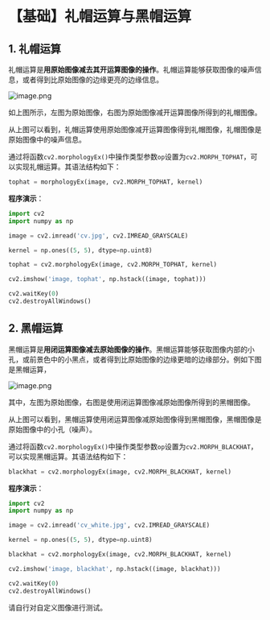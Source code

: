 # 【基础】礼帽运算与黑帽运算

## 1. 礼帽运算

礼帽运算是**用原始图像减去其开运算图像的操作**。礼帽运算能够获取图像的噪声信息，或者得到比原始图像的边缘更亮的边缘信息。

![image.png](https://pic.rmb.bdstatic.com/bjh/e61bc39f4cb32348153557a484ee2700.png)

如上图所示，左图为原始图像，右图为原始图像减开运算图像所得到的礼帽图像。

从上图可以看到，礼帽运算使用原始图像减开运算图像得到礼帽图像，礼帽图像是原始图像中的噪声信息。

通过将函数`cv2.morphologyEx()`中操作类型参数`op`设置为`cv2.MORPH_TOPHAT`，可以实现礼帽运算。其语法结构如下：

```python
tophat = morphologyEx(image, cv2.MORPH_TOPHAT, kernel)
```

**程序演示**：

```python
import cv2
import numpy as np

image = cv2.imread('cv.jpg', cv2.IMREAD_GRAYSCALE)

kernel = np.ones((5, 5), dtype=np.uint8)

tophat = cv2.morphologyEx(image, cv2.MORPH_TOPHAT, kernel)

cv2.imshow('image, tophat', np.hstack((image, tophat)))

cv2.waitKey(0)
cv2.destroyAllWindows()

```



## 2. 黑帽运算

黑帽运算是**用闭运算图像减去原始图像的操作**。黑帽运算能够获取图像内部的小孔，或前景色中的小黑点，或者得到比原始图像的边缘更暗的边缘部分。例如下图是黑帽运算，

![image.png](https://pic.rmb.bdstatic.com/bjh/565afed297410f836fc6d4780254464a.png)

其中，左图为原始图像，右图是使用闭运算图像减原始图像所得到的黑帽图像。

从上图可以看到，黑帽运算使用闭运算图像减原始图像得到黑帽图像，黑帽图像是原始图像中的小孔（噪声）。

通过将函数`cv2.morphologyEx()`中操作类型参数`op`设置为`cv2.MORPH_BLACKHAT`，可以实现黑帽运算。其语法结构如下：

```python
blackhat = cv2.morphologyEx(image, cv2.MORPH_BLACKHAT, kernel)
```

**程序演示**：

```python
import cv2
import numpy as np

image = cv2.imread('cv_white.jpg', cv2.IMREAD_GRAYSCALE)

kernel = np.ones((5, 5), dtype=np.uint8)

blackhat = cv2.morphologyEx(image, cv2.MORPH_BLACKHAT, kernel)

cv2.imshow('image, blackhat', np.hstack((image, blackhat)))

cv2.waitKey(0)
cv2.destroyAllWindows()

```

请自行对自定义图像进行测试。
